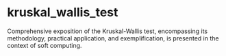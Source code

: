 # kruskal_wallis_test
Comprehensive exposition of the Kruskal-Wallis test, encompassing its methodology, practical application, and exemplification, is presented in the context of soft computing.
